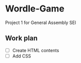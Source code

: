 # Wordle-Game

Project 1 for General Assembly SEI

## Work plan

- [ ] Create HTML contents
- [ ] Add CSS